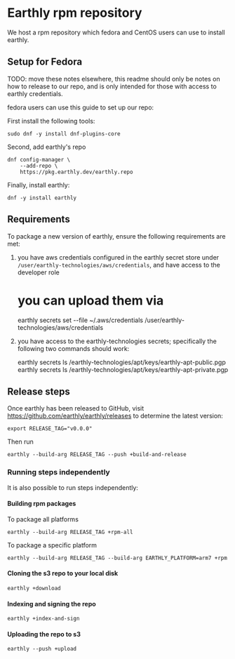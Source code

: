 # Earthly rpm repository

We host a rpm repository which fedora and CentOS users can use to install earthly.

## Setup for Fedora

TODO: move these notes elsewhere, this readme should only be notes on how to release to our repo, and is only intended for those with
access to earthly credentials.

fedora users can use this guide to set up our repo:



First install the following tools:

    sudo dnf -y install dnf-plugins-core

Second, add earthly's repo

    dnf config-manager \
        --add-repo \
        https://pkg.earthly.dev/earthly.repo

Finally, install earthly:

    dnf -y install earthly

## Requirements

To package a new version of earthly, ensure the following requirements are met:

1. you have aws credentials configured in the earthly secret store under `/user/earthly-technologies/aws/credentials`, and have access to the developer role

    # you can upload them via
    earthly secrets set --file ~/.aws/credentials /user/earthly-technologies/aws/credentials

2. you have access to the earthly-technologies secrets; specifically the following two commands should work:

    earthly secrets ls /earthly-technologies/apt/keys/earthly-apt-public.pgp
    earthly secrets ls /earthly-technologies/apt/keys/earthly-apt-private.pgp

## Release steps

Once earthly has been released to GitHub, visit https://github.com/earthly/earthly/releases to determine the latest version:

    export RELEASE_TAG="v0.0.0"

Then run

    earthly --build-arg RELEASE_TAG --push +build-and-release

### Running steps independently

It is also possible to run steps independently:

#### Building rpm packages

To package all platforms

    earthly --build-arg RELEASE_TAG +rpm-all

To package a specific platform

    earthly --build-arg RELEASE_TAG --build-arg EARTHLY_PLATFORM=arm7 +rpm

#### Cloning the s3 repo to your local disk

    earthly +download

#### Indexing and signing the repo

    earthly +index-and-sign

#### Uploading the repo to s3

    earthly --push +upload
